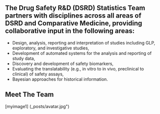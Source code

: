 ## The Drug Safety R&D (DSRD) Statistics Team partners with disciplines across all areas of DSRD and Comparative Medicine, providing collaborative input in the following areas:

* Design, analysis, reporting and interpretation of studies including GLP, exploratory, and investigative studies,
* Development of automated systems for the analysis and reporting of study data,
* Discovery and development of safety biomarkers,
* Evaluating the translatability (e.g., in vitro to in vivo, preclinical to clinical) of safety assays,
* Bayesian approaches for historical information. 

## Meet The Team
[myimage1] (_posts/avatar.jpg")

